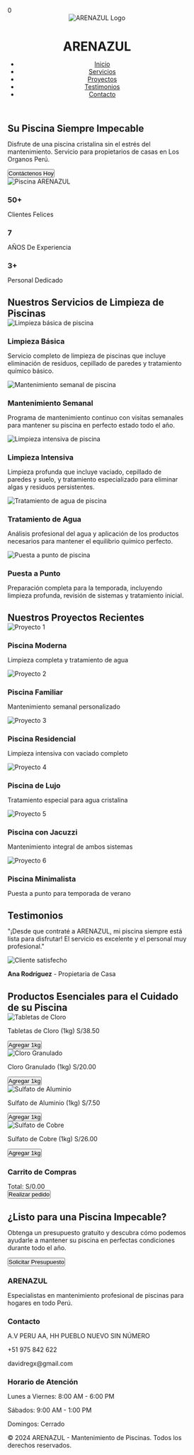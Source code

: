 <!DOCTYPE html>
<html lang="es">
<head>
  <meta charset="UTF-8">
  <meta name="viewport" content="width=device-width, initial-scale=0.6">
  <title>ARENAZUL: Mantenimiento Profesional de Piscinas</title>
  <link rel="stylesheet" href="https://cdnjs.cloudflare.com/ajax/libs/font-awesome/6.4.0/css/all.min.css">
  <style>
    /* Reset and Global Styles */
    * {
      margin: 0;
      padding: 0;
      box-sizing: border-box;
    }

  body {
      font-family: 'Arial', sans-serif;
      line-height: 1.6;
      background-color: #d6f0f1;
      padding-bottom: 30px;
    }

    /* Header Section */
  header {
      background-color: #c7c7c2;
      padding: 10px 20px;
      box-shadow: 0 4px 8px rgba(0, 0, 0, 0.1);
      display: flex;
      justify-content: space-between;
      align-items: center;
      border-radius: 15px;
      margin: 20px;
      position: relative;
    }

  header .logo {
      display: flex;
      align-items: center;
    }

   header .logo img {
      background-color: transparent;
      width: 80px;
      height: auto;
    }

  nav ul {
      display: flex;
      justify-content: flex-end;
      list-style-type: none;
      padding: 0;
    }

  nav ul li {
      margin-left: 20px;
      font-size: 15px;
    }

  nav ul li a {
      color: white;
      text-decoration: none;
      font-weight: bold;
      text-transform: uppercase;
    }

   nav ul li a:hover {
      color: #d6f0f1;
    }

    /* Contenedor para logo y título */
   .header-container {
      display: flex;
      align-items: center;
      justify-content: space-between;
      width: 100%;
    }

    /* Estilo para el logo */
  .logo img {
      width: 80px;
      height: auto;
      background-color: transparent;
    }

    /* Estilo para el título */
   .header-title h1 {
      font-size: 24px;
      color: #ffffff;
      margin-left: 20px;
      font-weight: bold;
      text-transform: uppercase;
    }

    /* Ajuste para pantallas pequeñas (móviles) */
   @media (max-width: 768px) {
      .header-title h1 {
        font-size: 22px;  /* Tamaño aumentado para móvil */
        text-align: center;
        margin-left: 10px;
      }
    }

    /* Estilo para el título en el encabezado */
   .header-title {
      flex: 1;
      text-align: center;
      color: #ffffff;
      font-size: 24px;
      font-weight: bold;
    }

  header {
      background-color: #c7c7c2;
      padding: 10px 20px;
      box-shadow: 0 4px 8px rgba(0, 0, 0, 0.1);
      display: flex;
      justify-content: space-between;
      align-items: center;
      border-radius: 15px;
      margin: 20px;
      position: relative;
      flex-wrap: wrap;
    }

   header .logo {
      display: flex;
      align-items: center;
    }

   header .logo img {
      background-color: transparent;
      width: 80px;
      height: auto;
    }
    
    /* Ajuste del tamaño del título para dispositivos móviles */
  @media (max-width: 768px) {
      .header-title h1 {
        font-size: 22px;  /* Tamaño aumentado para móvil */
      }
    }

    /* Contenedor de iconos flotantes en la parte inferior */
   .floating-icons-container {
      position: fixed;
      bottom: 30px;
      right: 30px;
      z-index: 1000;
      display: flex;
      flex-direction: column;
      gap: 15px;
      align-items: center;
    }

    /* Icono flotante del carrito */
  #floating-cart-icon {
      background-color: #00A9E0;
      color: white;
      width: 60px;
      height: 60px;
      border-radius: 50%;
      display: flex;
      justify-content: center;
      align-items: center;
      font-size: 24px;
      cursor: pointer;
      box-shadow: 0 4px 10px rgba(0, 0, 0, 0.2);
      transition: all 0.3s ease;
      position: relative;
      order: 1; /* Carrito arriba */
    }

   #floating-cart-icon:hover {
      background-color: #ffde00;
      transform: scale(1.1);
    }

  #cart-badge {
      position: absolute;
      top: -5px;
      right: -5px;
      background-color: #ff6b6b;
      color: white;
      border-radius: 50%;
      width: 24px;
      height: 24px;
      font-size: 12px;
      display: flex;
      justify-content: center;
      align-items: center;
    }
    
    /* Icono de WhatsApp flotante */
   #whatsapp-icon {
      background-color: #25D366;
      color: white;
      width: 60px;
      height: 60px;
      border-radius: 50%;
      display: flex;
      justify-content: center;
      align-items: center;
      font-size: 24px;
      cursor: pointer;
      box-shadow: 0 4px 10px rgba(0, 0, 0, 0.2);
      transition: all 0.3s ease;
      order: 2; /* WhatsApp abajo */
    }

   #whatsapp-icon:hover {
      background-color: #128C7E;
      transform: scale(1.1);
    }

    /* Hamburguesa */
   .menu-toggle {
      display: none;
      flex-direction: column;
      cursor: pointer;
      justify-content: center;
      align-items: center;
      padding: 5px;
    }

   .menu-toggle span {
      background-color: white;
      height: 4px;
      width: 25px;
      margin: 2px 0;
      border-radius: 5px;
      display: block;
    }

    /* Hero Section */
   .hero {
      display: flex;
      justify-content: space-between;
      align-items: center;
      background: linear-gradient(to right, #e8fbff, #d6f0f1);
      padding: 10px 20px;
      color: #0f172a;
      text-align: left;
      background-size: cover;
      background-position: center;
    }

  .hero-content h1 {
      font-size: 50px;
      margin-bottom: 0px;
    }

   .hero-content p {
      font-size: 20px;
      margin-bottom: 30px;
    }

   .hero button {
      background-color: #0f172a;
      padding: 15px 30px;
      font-size: 18px;
      border: none;
      color: white;
      cursor: pointer;
      border-radius: 5px;
    }

  .hero button:hover {
      background-color: #00A9E0;
    }

   .hero img {
      width: 50%;
      border-radius: 20px 0px 30px 0px;
    }

    /* Projects Section - MEJORADA */
   .projects {
      padding: 20px 0;
      background-color: white;
      text-align: center;
      margin: 20px;
      border-radius: 15px;
      box-shadow: 0 5px 15px rgba(0,0,0,0.1);
    }

   .projects h2 {
      font-size: 36px;
      margin-bottom: 40px;
      color: #0077B6;
    }

   .project-gallery {
      display: grid;
      grid-template-columns: repeat(auto-fit, minmax(300px, 1fr));
      gap: 20px;
      padding: 0 20px;
    }

  .project-item {
      position: relative;
      overflow: hidden;
      border-radius: 10px;
      box-shadow: 0 4px 10px rgba(0, 0, 0, 0.1);
      height: 250px;
      transition: transform 0.3s ease;
    }

   .project-item:hover {
      transform: translateY(-5px);
      box-shadow: 0 8px 15px rgba(0,0,0,0.15);
    }

   .project-item img {
      width: 100%;
      height: 100%;
      object-fit: cover;
      transition: transform 0.5s ease;
    }

   .project-item:hover img {
      transform: scale(1.05);
    }

   .project-overlay {
      position: absolute;
      bottom: 0;
      left: 0;
      right: 0;
      background: linear-gradient(to top, rgba(0,0,0,0.8), transparent);
      color: white;
      padding: 20px 15px;
      transform: translateY(100%);
      transition: transform 0.3s ease;
    }

   .project-item:hover .project-overlay {
      transform: translateY(0);
    }

   .project-overlay h3 {
      font-size: 18px;
      margin-bottom: 5px;
      color: #ffde00;
    }

   .project-overlay p {
      font-size: 14px;
      opacity: 0.9;
    }

    /* Services Section */
   .services {
      padding: 0px 30px;
      text-align: center;
    }

   .service-stats {
      display: flex;
      flex-direction: row;
      justify-content: space-around;
      margin-bottom: 50px;
    }

   .stat {
      padding: 30px;
      width: auto;
    }

  .stat h3 {
      font-size: 48px;
    }

   .stat p {
      font-size: 18px;
    }
    
    /* Sección de servicios - ESTILOS MEJORADOS */
   .section-title {
      text-align: center;
      margin: 60px 0 40px;
      color: #0077B6;
      position: relative;
      font-size: 36px;
    }

   .section-title:after {
      content: '';
      position: absolute;
      bottom: -15px;
      left: 50%;
      transform: translateX(-50%);
      width: 80px;
      height: 4px;
      background: #FFDE00;
      border-radius: 2px;
    }

  .services-container {
      display: grid;
      grid-template-columns: repeat(auto-fit, minmax(300px, 1fr));
      gap: 30px;
      padding: 0 40px 40px;
    }

   .service-card {
      background: white;
      border-radius: 15px;
      overflow: hidden;
      box-shadow: 0 8px 20px rgba(0, 0, 0, 0.1);
      transition: all 0.3s ease;
    }

   .service-card:hover {
      transform: translateY(-10px);
      box-shadow: 0 12px 25px rgba(0, 0, 0, 0.15);
    }

   .service-image {
      height: 220px;
      overflow: hidden;
    }

  .service-image img {
      width: 100%;
      height: 100%;
      object-fit: cover;
      transition: transform 0.5s ease;
    }

   .service-card:hover .service-image img {
      transform: scale(1.05);
    }

   .service-content {
      padding: 25px;
    }

  .service-content h3 {
      color: #0077B6;
      margin-bottom: 15px;
      font-size: 1.4rem;
    }

  .service-content p {
      color: #555;
      line-height: 1.8;
    }
    
    /* Testimonials Section */
  .testimonials {
      background-color: #d6f0f1;
      text-align: center;
      margin: 20px;
      padding: 30px 20px;
      border-radius: 15px;
    }

  .testimonials h2 {
      font-size: 36px;
      margin-bottom: 30px;
      color: #0077B6;
    }

   .testimonial img {
      width: 100%;
      border-radius: 20px 0px 30px 0px;
    }

   .testimonial {
      background-color: white;
      padding: 10px;
      border-radius: 20px;
      box-shadow: 0 4px 8px rgba(0, 0, 0, 0.5);
      max-width: 600px;
      margin: 0 auto;
    }

   .testimonial p {
      font-size: 20px;
      color: #555;
      margin-bottom: 20px;
    }

   .testimonial strong {
      font-size: 18px;
      color: #00A9E0;
    }

    /* Products Section */
   .products {
      padding: 20px 20px;
      background-color: white;
      text-align: center;
      margin: 20px;
      border-radius: 15px;
      box-shadow: 0 5px 15px rgba(0,0,0,0.1);
    }

   .products h2 {
      font-size: 36px;
      margin-bottom: 40px;
      color: #0077B6;
    }

   .product-gallery {
      display: grid;
      grid-template-columns: repeat(auto-fit, minmax(250px, 1fr));
      gap: 20px;
    }

   .product {
      background-color: #f9f9f9;
      padding: 20px;
      border-radius: 10px;
      box-shadow: 0 4px 8px rgba(0, 0, 0, 0.1);
      transition: transform 0.3s ease;
    }

   .product:hover {
      transform: translateY(-5px);
      box-shadow: 0 8px 15px rgba(0,0,0,0.15);
    }

   .product img {
      width: 100%;
      border-radius: 10px;
      margin-bottom: 20px;
      height: 180px;
      object-fit: cover;
    }

   .product p {
      font-size: 18px;
      color: #333;
      margin-bottom: 20px;
      min-height: 60px;
      display: flex;
      align-items: center;
      justify-content: center;
    }

   .product button {
      padding: 10px 20px;
      background-color: #ffde00;
      color: #333;
      border: none;
      cursor: pointer;
      border-radius: 5px;
      font-weight: bold;
      transition: all 0.3s ease;
    }

   .product button:hover {
      background-color: #00A9E0;
      color: white;
    }

    /* Floating Cart */
  #floating-cart {
      position: fixed;
      top: 100px;
      right: 30px;
      width: 350px;
      padding: 20px;
      background-color: #fff;
      border-radius: 10px;
      box-shadow: 0 8px 25px rgba(0, 0, 0, 0.2);
      z-index: 9999;
      max-height: 500px;
      overflow-y: auto;
      display: none;
      border: 2px solid #00A9E0;
    }

  #floating-cart h3 {
      margin-bottom: 20px;
      font-size: 22px;
      color: #00A9E0;
      text-align: center;
      border-bottom: 2px solid #eee;
      padding-bottom: 10px;
    }

  #floating-cart ul {
      list-style-type: none;
      padding: 0;
    }

  #floating-cart ul li {
      display: flex;
      align-items: center;
      margin-bottom: 15px;
      font-size: 16px;
      padding-bottom: 15px;
      border-bottom: 1px solid #eee;
    }

  #floating-cart ul li img {
      width: 60px;
      height: 60px;
      margin-right: 10px;
      object-fit: cover;
      border-radius: 5px;
    }

   .cart-item-details {
      flex-grow: 1;
    }

   .cart-item-name {
      font-weight: bold;
    }

   .cart-item-price {
      color: #00A9E0;
    }

   .cart-quantity-controls {
      display: flex;
      align-items: center;
      margin-top: 5px;
    }

  .cart-quantity-controls button {
      width: 30px;
      height: 30px;
      background: #00A9E0;
      color: white;
      border: none;
      border-radius: 50%;
      font-weight: bold;
      cursor: pointer;
      display: flex;
      justify-content: center;
      align-items: center;
    }

   .cart-quantity-controls span {
      margin: 0 10px;
      min-width: 20px;
      text-align: center;
    }

   .remove-item {
      background: none;
      border: none;
      color: #ff6b6b;
      cursor: pointer;
      margin-left: 10px;
      font-size: 20px;
    }

   .cart-total {
      font-size: 20px;
      font-weight: bold;
      text-align: right;
      margin: 20px 0;
      padding-top: 10px;
      border-top: 2px solid #eee;
    }

  .cart-total span {
      color: #00A9E0;
    }

  #checkout-btn {
      padding: 12px 20px;
      background-color: #ffde00;
      color: #333;
      border: none;
      cursor: pointer;
      border-radius: 5px;
      font-size: 16px;
      font-weight: bold;
      width: 100%;
      transition: background-color 0.3s;
    }

   #checkout-btn:hover {
      background-color: #00A9E0;
      color: white;
    }

    /* Contact Section - ESTILOS MEJORADOS */
   .contact {
      padding: 80px 40px;
      background: linear-gradient(135deg, #0077B6, #00A9E0);
      color: white;
      text-align: center;
      margin: 20px;
      border-radius: 15px;
    }

   .contact h2 {
      font-size: 36px;
      margin-bottom: 30px;
      color: white;
    }

   .contact p {
      font-size: 20px;
      color: #fff;
      margin-bottom: 30px;
      max-width: 700px;
      margin: 0 auto 40px;
    }

   .contact-button {
      padding: 18px 50px;
      font-size: 18px;
      background-color: #FFDE00;
      color: #333;
      border: none;
      cursor: pointer;
      border-radius: 8px;
      font-weight: 700;
      transition: all 0.3s ease;
      box-shadow: 0 6px 15px rgba(0, 0, 0, 0.2);
    }

   .contact-button:hover {
      background-color: #ffc800;
      transform: translateY(-3px);
      box-shadow: 0 8px 20px rgba(0, 0, 0, 0.25);
    }

    /* Footer Section - ESTILOS MEJORADOS */
  footer {
      background: #0f172a;
      color: white;
      padding: 50px 40px 30px;
      margin-top: 30px;
    }

   .footer-container {
      display: grid;
      grid-template-columns: repeat(auto-fit, minmax(250px, 1fr));
      gap: 40px;
      margin-bottom: 40px;
    }

   .footer-section h3 {
      color: #FFDE00;
      margin-bottom: 20px;
      font-size: 1.4rem;
    }

   .footer-section p {
      margin-bottom: 15px;
      line-height: 1.8;
    }

  .contact-info {
      margin-top: 20px;
    }

  .contact-info p {
      display: flex;
      align-items: center;
      margin-bottom: 12px;
    }

  .contact-info i {
      margin-right: 12px;
      color: #00A9E0;
      width: 20px;
    }

  .social-links {
      display: flex;
      gap: 15px;
      margin-top: 20px;
    }

  .social-links a {
      display: flex;
      align-items: center;
      justify-content: center;
      width: 40px;
      height: 40px;
      background: #1e293b;
      color: white;
      border-radius: 50%;
      transition: all 0.3s ease;
    }

   .social-links a:hover {
      background: #00A9E0;
      transform: translateY(-3px);
    }

   .copyright {
      text-align: center;
      padding-top: 30px;
      border-top: 1px solid #334155;
      font-size: 0.9rem;
      color: #94a3b8;
    }

    /* Notification */
  .notification {
      position: fixed;
      bottom: 20px;
      left: 50%;
      transform: translateX(-50%);
      background-color: #00A9E0;
      color: white;
      padding: 15px 30px;
      border-radius: 50px;
      box-shadow: 0 4px 10px rgba(0, 0, 0, 0.2);
      z-index: 10000;
      font-weight: bold;
      display: none;
    }
    
    /* ========================================== */
    /* MEJORAS ESPECÍFICAS PARA DISPOSITIVOS MÓVILES */
    /* ========================================== */
    
    /* Prevenir desbordamiento horizontal */
  html, body {
      max-width: 100%;
      overflow-x: hidden;
    }
    
    /* Header para móvil */
   @media (max-width: 768px) {
      header {
        padding: 10px 15px;
        flex-direction: row;
        justify-content: space-between;
        align-items: center;
        margin: 10px;
      }

   .logo img {
        width: 50px;
      }

  nav ul {
        display: none;
        flex-direction: column;
        margin-top: 10px;
        width: 100%;
        padding: 10px 0;
        background-color: #363a3b;
        border-radius: 10px;
        position: absolute;
        top: 100%;
        left: 0;
        z-index: 100;
      }

  nav ul li {
        margin: 10px 0;
        font-size: 14px;
        text-align: center;
      }

  nav ul li a {
        font-size: 1rem;
        padding: 8px 0;
        display: block;
      }

   .menu-toggle {
        display: flex;
      }

  nav ul.open {
        display: flex;
      }
      
   .floating-icons-container {
        bottom: 20px;
        right: 20px;
      }
      
      /* Iconos más grandes en móvil */
  #floating-cart-icon, #whatsapp-icon {
        width: 70px;  /* Más grandes en móvil */
        height: 70px;  /* Más grandes en móvil */
        font-size: 28px;  /* Más grandes en móvil */
      }
      
      /* Ajuste de posición para menú hamburguesa */
   .header-container {
        align-items: center;
      }
      
   .menu-toggle {
        display: flex;
        align-items: center;
        height: 40px;
        margin-left: 10px;
      }
    }

    /* Hero section para móvil */
   @media (max-width: 768px) {
      .hero {
        flex-direction: column;
        text-align: center;
        padding: 20px 15px;
        margin: 10px;
      }

   .hero-content h1 {
        font-size: 2.5rem;  /* Más grande en móvil */
        line-height: 1.2;
      }

  .hero-content p {
        font-size: 1.1rem;
        margin-bottom: 20px;
      }

   .hero button {
        padding: 12px 25px;
        font-size: 1rem;
        width: 100%;
        max-width: 300px;
        margin: 10px 0;
      }

   .hero img {
        width: 100%;
        border-radius: 10px;
        margin-top: 20px;
      }
    }

    /* Servicios para móvil */
   @media (max-width: 768px) {
      section {
        margin: 10px;
        padding: 15px;
      }
      
   .services-container {
        padding: 0 15px;
      }
      
   .service-card {
        margin-bottom: 20px;
      }
      
      /* Títulos más grandes en móvil */
   .section-title {
        font-size: 28px;  /* Más grande en móvil */
      }
    }

    /* Proyectos para móvil - 2 en 2 */
  @media (max-width: 768px) {
      .projects {
        margin: 10px;
        padding: 15px 0;
      }
      
   .projects h2 {
        font-size: 28px;  /* Más grande en móvil */
        margin-bottom: 20px;
      }
      
  .project-gallery {
        grid-template-columns: repeat(2, 1fr);
        gap: 10px;
      }
      
  .project-item {
        height: 180px;
      }
    }

    /* Testimonios para móvil */
  @media (max-width: 768px) {
      .testimonials {
        margin: 10px;
        padding: 15px;
      }
      
   .testimonials h2 {
        font-size: 28px;  /* Más grande en móvil */
        margin-bottom: 20px;
      }
      
   .testimonial {
        padding: 15px;
      }
      
  .testimonial p {
        font-size: 1.1rem;
      }
    }

    /* Productos para móvil - 2 en 2 */
  @media (max-width: 768px) {
      .products {
        margin: 10px;
        padding: 15px;
      }
      
   .products h2 {
        font-size: 28px;  /* Más grande en móvil */
        margin-bottom: 20px;
      }
      
   .product-gallery {
        grid-template-columns: repeat(2, 1fr);
        gap: 10px;
      }
      
   .product {
        padding: 15px;
      }
      
   .product p {
        font-size: 1.1rem;
      }
      
   .product button {
        width: 100%;
      }
    }

    /* Contacto para móvil */
  @media (max-width: 768px) {
      .contact {
        margin: 10px;
        padding: 30px 15px;
      }
      
   .contact h2 {
        font-size: 28px;  /* Más grande en móvil */
      }
      
   .contact p {
        font-size: 1.1rem;
      }
      
  .contact-button {
        padding: 12px 25px;
        font-size: 1rem;
        width: 100%;
        max-width: 300px;
      }
    }

    /* Carrito para móvil - centrado verticalmente */
  @media (max-width: 768px) {
      #floating-cart {
        width: 90%;
        max-width: 450px;
        padding: 15px;
        top: 50%;
        left: 50%;
        transform: translate(-50%, -50%);
        max-height: 80vh;
      }
    }
    
    /* Footer para móvil */
  @media (max-width: 768px) {
      footer {
        padding: 30px 15px;
      }
      
   .footer-container {
        grid-template-columns: 1fr;
        gap: 20px;
      }
      
      /* Títulos más grandes en footer móvil */
   .footer-section h3 {
        font-size: 20px;  /* Más grande en móvil */
      }
    }

    /* Estadísticas para móvil */
   @media (max-width: 768px) {
      .services {
        margin: 10px;
        padding: 0 15px;
      }
      
   .service-stats {
        flex-direction: row;
        flex-wrap: wrap;
        margin-bottom: 30px;
      }
      
   .stat {
        flex: 1 0 30%;
        padding: 15px;
        min-width: 120px;
      }
      
   .stat h3 {
        font-size: 2rem;
      }
      
   .stat p {
        font-size: 0.9rem;
      }
    }

    /* Notificación para móvil */
  @media (max-width: 768px) {
      .notification {
        padding: 12px 25px;
        font-size: 0.95rem;
        max-width: 90%;
      }
    }

    /* Ajustes para pantallas muy pequeñas */
 @media (max-width: 480px) {
      .hero-content h1 {
        font-size: 2rem;  /* Ajustado para móvil pequeño */
      }
      
   .projects h2, .services h2, .testimonials h2, 
      .products h2, .contact h2 {
        font-size: 24px;  /* Más grande en móvil pequeño */
      }
      
  .stat h3 {
        font-size: 1.8rem;
      }
      
      /* Ajustar a 1 columna en pantallas muy pequeñas */
  @media (max-width: 480px) {
        .project-gallery, .product-gallery {
          grid-template-columns: 1fr;
        }
      }
      
      /* Iconos aún más grandes en móvil pequeño */
   #floating-cart-icon, #whatsapp-icon {
        width: 75px;
        height: 75px;
        font-size: 30px;
      }
    }
  </style>
</head>
<body>
  <!-- Contenedor de iconos flotantes en la parte inferior derecha -->
  <div class="floating-icons-container">
    <div id="floating-cart-icon">
      <i class="fas fa-shopping-cart"></i>
      <div id="cart-badge">0</div>
    </div>
    <div id="whatsapp-icon" onclick="window.open('https://wa.link/f1hhk0', '_blank')">
      <i class="fab fa-whatsapp"></i>
    </div>
  </div>
  
  <header>
    <div class="header-container">
      <div class="logo">
        <img src="https://cdn.wegic.ai/assets/onepage/thread/icon/1750689479539.png" alt="ARENAZUL Logo">
      </div>
      <div class="header-title">
        <h1>ARENAZUL</h1>
      </div>
      <div class="menu-toggle" onclick="toggleMenu()">
        <span></span>
        <span></span>
        <span></span>
      </div>
    </div>
    <nav>
      <ul>
        <li><a href="#home" onclick="closeMenu()">Inicio</a></li>
        <li><a href="#servicios" onclick="closeMenu()">Servicios</a></li>
        <li><a href="#projects" onclick="closeMenu()">Proyectos</a></li>
        <li><a href="#testimonials" onclick="closeMenu()">Testimonios</a></li>
        <li><a href="#contact" onclick="closeMenu()">Contacto</a></li>
      </ul>
    </nav>
  </header>

  <!-- Hero Section -->
  <section id="home" class="hero">
    <div class="hero-content">
      <h1>Su Piscina Siempre Impecable</h1>
      <p>Disfrute de una piscina cristalina sin el estrés del mantenimiento. Servicio para propietarios de casas en Los Organos Perú.</p>
      <button onclick="window.location.href='https://wa.link/f1hhk0';">Contáctenos Hoy</button>
    </div>
    <img src="https://txcdn-prod-a1art.xiaopiu.com/assets/images/app_1925013562074480641/1925013562078674945/6656a072-e611-491d-a643-628c73e7e2d6.jpeg?oldPrompt=A crystal-clear swimming pool reflecting the bright sunlight, surrounded by a well-maintained garden, showcasing pristine water and sparkling clean tiles. The pool is inviting and refreshing, with a sense of cleanliness and tranquility. In the background, a modern house can be seen, subtly suggesting the target audience of homeowners. (Emphasis on cleanliness, clarity, and inviting atmosphere:1.2), (no people in the scene), (professional photography)." alt="Piscina ARENAZUL">
  </section>
  
  <!-- Services Stats Section -->
  <section id="services" class="services">
    <div class="service-stats">
      <div class="stat">
        <h3>50+</h3>
        <p>Clientes Felices</p>
      </div>
      <div class="stat">
        <h3>7</h3>
        <p>AÑOS De Experiencia</p>
      </div>
      <div class="stat">
        <h3>3+</h3>
        <p>Personal Dedicado</p>
      </div>
    </div>
  </section>
  
  <!-- Sección de Servicios - MEJORADA -->
  <section id="servicios">
    <h2 class="section-title">Nuestros Servicios de Limpieza de Piscinas</h2>
    <div class="services-container">
      <div class="service-card">
        <div class="service-image">
          <img src="https://www.lavanguardia.com/files/image_449_220/uploads/2022/06/15/62a9ad6dd74fb.jpeg" alt="Limpieza básica de piscina">
        </div>
        <div class="service-content">
          <h3>Limpieza Básica</h3>
          <p>Servicio completo de limpieza de piscinas que incluye eliminación de residuos, cepillado de paredes y tratamiento químico básico.</p>
        </div>
      </div>
      
  <div class="service-card">
        <div class="service-image">
          <img src="https://www.tuandco.com/aprendeymejora/wp-content/uploads/2020/04/principal.jpg" alt="Mantenimiento semanal de piscina">
        </div>
        <div class="service-content">
          <h3>Mantenimiento Semanal</h3>
          <p>Programa de mantenimiento continuo con visitas semanales para mantener su piscina en perfecto estado todo el año.</p>
        </div>
      </div>
      
  <div class="service-card">
        <div class="service-image">
          <img src="https://lh3.googleusercontent.com/gps-cs/AIky0YVIBZKeG3P0bh4GMiaCE6Vs_GuVz3pLWvFTmNnEdEgmIH6wGXXIFcNf4vRCoVbg8rkLztjS04R9fL_zsf956Nyin8dnQabBxbt-eVZy9n7g5x2Zegs7o4p1hANSBbcvKY-CpqRfRUiwHOJ1=w4000-h3000-p-k-no" alt="Limpieza intensiva de piscina">
        </div>
        <div class="service-content">
          <h3>Limpieza Intensiva</h3>
          <p>Limpieza profunda que incluye vaciado, cepillado de paredes y suelo, y tratamiento especializado para eliminar algas y residuos persistentes.</p>
        </div>
      </div>
      
   <div class="service-card">
        <div class="service-image">
          <img src="https://nautilusbr.com/dev/wp-content/uploads/close-up-de-mao-segurando-fita-de-medicao-de-ph-na-agua-da-piscina.jpeg" alt="Tratamiento de agua de piscina">
        </div>
        <div class="service-content">
          <h3>Tratamiento de Agua</h3>
          <p>Análisis profesional del agua y aplicación de los productos necesarios para mantener el equilibrio químico perfecto.</p>
        </div>
      </div>
      
  <div class="service-card">
        <div class="service-image">
          <img src="https://www.hidrotec.com/wp-content/uploads/2024/01/preparar-piscina-verano.webp" alt="Puesta a punto de piscina">
        </div>
        <div class="service-content">
          <h3>Puesta a Punto</h3>
          <p>Preparación completa para la temporada, incluyendo limpieza profunda, revisión de sistemas y tratamiento inicial.</p>
        </div>
      </div>
    </div>
  </section>

  <!-- Our Projects Section - MEJORADA -->
  <section id="projects" class="projects">
    <h2>Nuestros Proyectos Recientes</h2>
    <div class="project-gallery">
      <div class="project-item">
        <img src="https://lh3.googleusercontent.com/gps-cs/AIky0YWTgWhMgCINg0P7MCRvFQ6S_2pjcHDxa0cGAqcu8sdChfAU5i5gX1RFxVovDp3MIxJ5UBeuacjPrHWbEvUI4nUSXVWShUJXGqH9a5nXzexSZDha55Xy2oUl0eWnkWxSS056mG7SSF8Vfm0=w3840-h2160-p-k-no" alt="Proyecto 1">
        <div class="project-overlay">
          <h3>Piscina Moderna</h3>
          <p>Limpieza completa y tratamiento de agua</p>
        </div>
      </div>
      <div class="project-item">
        <img src="https://lh3.googleusercontent.com/gps-cs/AIky0YWTgWhMgCINg0P7MCRvFQ6S_2pjcHDxa0cGAqcu8sdChfAU5i5gX1RFxVovDp3MIxJ5UBeuacjPrHWbEvUI4nUSXVWShUJXGqH9a5nXzexSZDha55Xy2oUl0eWnkWxSS056mG7SSF8Vfm0=w3840-h2160-p-k-no" alt="Proyecto 2">
        <div class="project-overlay">
          <h3>Piscina Familiar</h3>
          <p>Mantenimiento semanal personalizado</p>
        </div>
      </div>
      <div class="project-item">
        <img src="https://lh3.googleusercontent.com/gps-cs/AIky0YXRadNFxZwk-GjtcE5qCL4sILUiGbaS-xzHM8V30PhbIX_mOahPqyQmxIajXIyKjA5rcQtTIOFrY-dIXafAwD8qolFwVA3eDEWKtJKxZadhbGTLsPOl0bC9RPJwKSyMtH178_2wFImqK_kn=w4160-h3120-p-k-no" alt="Proyecto 3">
        <div class="project-overlay">
          <h3>Piscina Residencial</h3>
          <p>Limpieza intensiva con vaciado completo</p>
        </div>
      </div>
      <div class="project-item">
        <img src="https://lh3.googleusercontent.com/gps-cs/AIky0YXbcEZDRS2R4BlH1aIecDNpKgdSKlomaJJ-IZ_RGvv1F-zE8VJ-zCW4RyKbSSvxt7VFPkME-171ong9ulOOb2ouIpsb5NOwLUEoMj7E3OAbfGsNi65WLE_AY_Oyod0ZIPXu2RSLroCZCAu8=w4160-h3120-p-k-no" alt="Proyecto 4">
        <div class="project-overlay">
          <h3>Piscina de Lujo</h3>
          <p>Tratamiento especial para agua cristalina</p>
        </div>
      </div>
      <div class="project-item">
        <img src="https://lh3.googleusercontent.com/gps-cs/AIky0YWhbbPVB7G5IqJrstFiNOsmhQuRlXVeWgKxSAdMKsWrmKsVniqxDxtnrQSPxOZa3dZlq2gyJ3A7B2MC_tKjCfMmh9p7PkM0TGhKvxvgYd6uokFSZEwe_LUdJvqeulRd4AQWp9DzfkiDIOkI=w4608-h3456-p-k-no" alt="Proyecto 5">
        <div class="project-overlay">
          <h3>Piscina con Jacuzzi</h3>
          <p>Mantenimiento integral de ambos sistemas</p>
        </div>
      </div>
      <div class="project-item">
        <img src="https://lh3.googleusercontent.com/gps-cs/AIky0YWglv-HM0EpZ0Rrfm3_LA_Pd3oAU9WVk12GZL1qUNG9PHxOXJ2DdCeqyIQ6gb46_R-9YzLhw6O_Vmy8YX9DFeGrtRW7Qo6BLtIQB7g3T5l-pC7A6m6DfbUY9gCC7i2T7ruvIF6invi2Uwhg=w4608-h3456-p-k-no" alt="Proyecto 6">
        <div class="project-overlay">
          <h3>Piscina Minimalista</h3>
          <p>Puesta a punto para temporada de verano</p>
        </div>
      </div>
    </div>
  </section>

  <!-- Testimonials Section -->
  <section id="testimonials" class="testimonials">
    <h2>Testimonios</h2>
    <div class="testimonial">
      <p>"¡Desde que contraté a ARENAZUL, mi piscina siempre está lista para disfrutar! El servicio es excelente y el personal muy profesional."</p>
      <img src="https://txcdn-prod-a1art.xiaopiu.com/assets/images/app_1925013562074480641/1925013562078674945/84d609b0-2f3d-4459-b9b7-6b3f0df73055.jpeg?oldPrompt=A serene and crystal-clear swimming pool reflecting the bright sky, surrounded by a well-maintained patio with comfortable lounge chairs, showcasing the joy and satisfaction of happy homeowners (trustworthy:1.2), suggesting relaxation and a carefree lifestyle (professional:1.1), pristine water (clean:1.3), natural sunlight, enhancing the inviting ambiance, no visible cleaning equipment" alt="Cliente satisfecho">
      <p><strong>Ana Rodríguez</strong> - Propietaria de Casa</p>
    </div>
  </section>

  <!-- Products Section -->
  <section id="products" class="products">
    <h2>Productos Esenciales para el Cuidado de su Piscina</h2>
    <div class="product-gallery">
      <div class="product">
        <img src="https://ceramicorpcenter.pe/wp-content/uploads/2024/05/CLORO-PASTILLAS.jpg" alt="Tabletas de Cloro">
        <p>Tabletas de Cloro (1kg) S/38.50</p>
        <button onclick="addToCart('Tabletas de Cloro', 38.50, 'https://ceramicorpcenter.pe/wp-content/uploads/2024/05/CLORO-PASTILLAS.jpg')">Agregar 1kg</button>
      </div>
      <div class="product">
        <img src="https://insumosquimicos.pe/wp-content/uploads/2021/08/Cloro-granulado-.jpg" alt="Cloro Granulado">
        <p>Cloro Granulado (1kg) S/20.00</p>
        <button onclick="addToCart('Cloro Granulado', 20.00, 'https://insumosquimicos.pe/wp-content/uploads/2021/08/Cloro-granulado-.jpg')">Agregar 1kg</button>
      </div>
      <div class="product">
        <img src="https://aquagardens.com.ec/wp-content/uploads/2021/07/AQUA-7-800x800-1.jpg" alt="Sulfato de Aluminio">
        <p>Sulfato de Aluminio (1kg) S/7.50</p>
        <button onclick="addToCart('Sulfato de Aluminio', 7.50, 'https://aquagardens.com.ec/wp-content/uploads/2021/07/AQUA-7-800x800-1.jpg')">Agregar 1kg</button>
      </div>
      <div class="product">
        <img src="https://sulcosa.b-cdn.net/wp-content/uploads/2024/04/Sulfato-de-cobre-pentahidratado.webp" alt="Sulfato de Cobre">
        <p>Sulfato de Cobre (1kg) S/26.00</p>
        <button onclick="addToCart('Sulfato de Cobre', 26.00, 'https://sulcosa.b-cdn.net/wp-content/uploads/2024/04/Sulfato-de-cobre-pentahidratado.webp')">Agregar 1kg</button>
      </div>
    </div>
  </section>

  <!-- Floating Cart Section -->
  <div id="floating-cart">
    <h3>Carrito de Compras</h3>
    <ul id="cart-list"></ul>
    <div class="cart-total">Total: <span id="cart-total">S/0.00</span></div>
    <button id="checkout-btn" onclick="checkout()">Realizar pedido</button>
  </div>
  
  <!-- Notification -->
  <div class="notification" id="notification"></div>

  <!-- Contact Section - MEJORADA -->
  <section id="contact" class="contact">
    <h2>¿Listo para una Piscina Impecable?</h2>
    <p>Obtenga un presupuesto gratuito y descubra cómo podemos ayudarle a mantener su piscina en perfectas condiciones durante todo el año.</p>
    <button class="contact-button" onclick="window.location.href='https://wa.link/f1hhk0';">Solicitar Presupuesto</button>
  </section>
  
  <!-- Pie de página - MEJORADO -->
  <footer>
    <div class="footer-container">
      <div class="footer-section">
        <h3>ARENAZUL</h3>
        <p>Especialistas en mantenimiento profesional de piscinas para hogares en todo Perú.</p>
        <div class="social-links">
          <a href="#"><i class="fab fa-facebook-f"></i></a>
          <a href="#"><i class="fab fa-instagram"></i></a>
          <a href="#"><i class="fab fa-youtube"></i></a>
        </div>
      </div>
      
  <div class="footer-section">
        <h3>Contacto</h3>
        <div class="contact-info">
          <p><i class="fas fa-map-marker-alt"></i> A.V PERU AA, HH PUEBLO NUEVO SIN NÚMERO</p>
          <p><i class="fab fa-whatsapp"></i> +51 975 842 622</p>
          <p><i class="fas fa-envelope"></i> davidregx@gmail.com</p>
        </div>
      </div>
      
   <div class="footer-section">
        <h3>Horario de Atención</h3>
        <p><i class="far fa-clock"></i> Lunes a Viernes: 8:00 AM - 6:00 PM</p>
        <p><i class="far fa-clock"></i> Sábados: 9:00 AM - 1:00 PM</p>
        <p><i class="far fa-clock"></i> Domingos: Cerrado</p>
      </div>
    </div>
    
   <div class="copyright">
      <p>&copy; 2024 ARENAZUL - Mantenimiento de Piscinas. Todos los derechos reservados.</p>
    </div>
  </footer>

  <script>
    // Variables globales
    let cart = [];
    let cartVisible = false;

    // Funciones del carrito
    function addToCart(productName, productPrice, productImage) {
      // Verificar si el producto ya está en el carrito
      const existingItem = cart.find(item => item.name === productName);
      
      if (existingItem) {
        // Incrementar en 1kg (1 unidad)
        existingItem.quantity++;
      } else {
        // Agregar nuevo producto (1kg)
        cart.push({ 
          name: productName, 
          price: productPrice, 
          image: productImage, 
          quantity: 1 
        });
      }
      
      updateCart();
      showNotification(`1kg de ${productName} añadido al carrito`);
      
      // Mantener el carrito abierto después de añadir
      document.getElementById('floating-cart').style.display = 'block';
      cartVisible = true;
    }

    function updateCart() {
      const cartList = document.getElementById('cart-list');
      const cartTotalElement = document.getElementById('cart-total');
      const cartBadge = document.getElementById('cart-badge');
      let total = 0;
      let itemCount = 0;
      
      cartList.innerHTML = '';
      
      cart.forEach((item, index) => {
        const li = document.createElement('li');
        const itemTotal = item.price * item.quantity;
        total += itemTotal;
        itemCount += item.quantity;
        
        li.innerHTML = `
          <img src="${item.image}" alt="${item.name}">
          <div class="cart-item-details">
            <p class="cart-item-name">${item.name}</p>
            <p class="cart-item-price">S/${item.price.toFixed(2)}/kg</p>
            <div class="cart-quantity-controls">
              <button onclick="changeQuantity(${index}, -1, event)">-</button>
              <span>${item.quantity} kg</span>
              <button onclick="changeQuantity(${index}, 1, event)">+</button>
            </div>
          </div>
          <button class="remove-item" onclick="removeFromCart(${index}, event)">×</button>
        `;

        cartList.appendChild(li);
      });
      
      cartTotalElement.textContent = `S/${total.toFixed(2)}`;
      cartBadge.textContent = itemCount;
      
      // Mostrar carrito si hay productos
      if (cart.length > 0 && !cartVisible) {
        document.getElementById('floating-cart').style.display = 'block';
        cartVisible = true;
      }
    }

    function changeQuantity(index, change, event) {
      // Detener la propagación del evento para evitar que se cierre el carrito
      event.stopPropagation();
      
      // Cambiar la cantidad en kg
      cart[index].quantity += change;
      
      // Si la cantidad es 0 o menos, eliminar el producto
      if (cart[index].quantity <= 0) {
        cart.splice(index, 1);
      }
      
      updateCart();
    }

    function removeFromCart(index, event) {
      // Detener la propagación del evento para evitar que se cierre el carrito
      event.stopPropagation();
      
      cart.splice(index, 1);
      updateCart();
      
      if (cart.length === 0) {
        document.getElementById('floating-cart').style.display = 'none';
        cartVisible = false;
      }
    }

    function toggleCart() {
      const cartElement = document.getElementById('floating-cart');
      
      if (cart.length === 0) {
        showNotification("El carrito está vacío");
        return;
      }
      
      if (cartElement.style.display === 'block') {
        cartElement.style.display = 'none';
        cartVisible = false;
      } else {
        cartElement.style.display = 'block';
        cartVisible = true;
      }
    }

    function checkout() {
      if (cart.length === 0) {
        showNotification("El carrito está vacío");
        return;
      }
      
      let message = "¡Hola ARENAZUL! Quiero hacer un pedido de productos para piscina:\n\n";
      let total = 0;
      
      cart.forEach(item => {
        const itemTotal = item.price * item.quantity;
        total += itemTotal;
        message += `- ${item.name}: ${item.quantity} kg - S/${itemTotal.toFixed(2)}\n`;
      });
      
      message += `\nTotal: S/${total.toFixed(2)}`;
      
      const whatsappUrl = `https://wa.me/51975842622?text=${encodeURIComponent(message)}`;
      window.open(whatsappUrl, '_blank');
    }

    // Funciones auxiliares
    function showNotification(message) {
      const notification = document.getElementById('notification');
      notification.textContent = message;
      notification.style.display = 'block';
      
      setTimeout(() => {
        notification.style.transition = 'opacity 0.5s';
        notification.style.opacity = '0';
        setTimeout(() => {
          notification.style.display = 'none';
          notification.style.opacity = '1';
        }, 500);
      }, 3000);
    }

    // Menú móvil
    function toggleMenu() {
      const navMenu = document.querySelector('nav ul');
      navMenu.classList.toggle('open');
    }
    
    // Nueva función para cerrar el menú
    function closeMenu() {
      const navMenu = document.querySelector('nav ul');
      navMenu.classList.remove('open');
    }

    // Cerrar carrito al hacer clic fuera de él
    document.addEventListener('click', function(event) {
      const cartElement = document.getElementById('floating-cart');
      const cartIcon = document.getElementById('floating-cart-icon');
      const whatsappIcon = document.getElementById('whatsapp-icon');
      const iconsContainer = document.querySelector('.floating-icons-container');
      
      // Verificar si el clic fue fuera del carrito y fuera del icono del carrito
      if (cartVisible && 
          !cartElement.contains(event.target) && 
          event.target !== cartIcon &&
          !cartIcon.contains(event.target) &&
          event.target !== whatsappIcon &&
          !whatsappIcon.contains(event.target) &&
          event.target !== iconsContainer &&
          !iconsContainer.contains(event.target)) {
        cartElement.style.display = 'none';
        cartVisible = false;
      }
    });

    // Inicializar
    document.getElementById('floating-cart-icon').addEventListener('click', toggleCart);
    
    // Prevenir el desplazamiento horizontal en móvil
    window.addEventListener('resize', function() {
      if (window.innerWidth < 768) {
        document.body.style.overflowX = 'hidden';
      } else {
        document.body.style.overflowX = 'auto';
      }
    });
    
    // Ajustar posición del carrito al desplazar
    window.addEventListener('scroll', function() {
      if (window.innerWidth < 768 && cartVisible) {
        const cartElement = document.getElementById('floating-cart');
        cartElement.style.top = '50%';
        cartElement.style.transform = 'translateY(-50%)';
      }
    });
    
    // Cerrar el menú al hacer clic en un enlace
    document.querySelectorAll('nav ul li a').forEach(link => {
      link.addEventListener('click', closeMenu);
    });
  </script>
</body>
</html>
